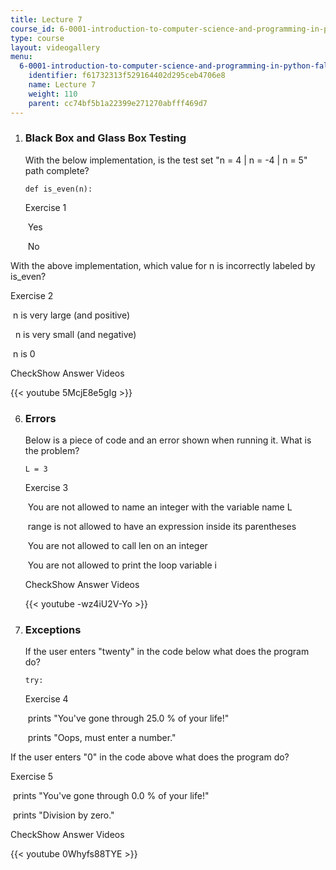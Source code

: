 ```yaml
---
title: Lecture 7
course_id: 6-0001-introduction-to-computer-science-and-programming-in-python-fall-2016
type: course
layout: videogallery
menu:
  6-0001-introduction-to-computer-science-and-programming-in-python-fall-2016:
    identifier: f61732313f529164402d295ceb4706e8
    name: Lecture 7
    weight: 110
    parent: cc74bf5b1a22399e271270abfff469d7
---
```

1.  ### Black Box and Glass Box Testing
    
      
    
    With the below implementation, is the test set "n = 4 | n = -4 | n = 5" path complete?
    
    ```
    def is_even(n):
    ```
    
    Exercise 1
    
    &nbsp;Yes&nbsp;
    
    &nbsp;No&nbsp;
    
  

With the above implementation, which value for n is incorrectly labeled by is\_even?

Exercise 2

&nbsp;n is very large (and positive)&nbsp;

&nbsp; n is very small (and negative)&nbsp;

&nbsp;n is 0&nbsp;

CheckShow Answer Videos

{{< youtube 5McjE8e5gIg >}}

  
  
6.  ### Errors
    
      
    
    Below is a piece of code and an error shown when running it. What is the problem?
    
    ```
    L = 3
    ```
    
    Exercise 3
    
    &nbsp;You are not allowed to name an integer with the variable name L&nbsp;
    
    &nbsp;range is not allowed to have an expression inside its parentheses&nbsp;
    
    &nbsp;You are not allowed to call len on an integer&nbsp;
    
    &nbsp;You are not allowed to print the loop variable i&nbsp;
    
    CheckShow Answer Videos
    
    {{< youtube -wz4iU2V-Yo >}}
    
  
8.  ### Exceptions
    
    If the user enters "twenty" in the code below what does the program do?
    
    ```
    try:
    ```
    
    Exercise 4
    
    &nbsp;prints "You've gone through 25.0 % of your life!"&nbsp;
    
    &nbsp;prints "Oops, must enter a number."&nbsp;
    

If the user enters "0" in the code above what does the program do?

Exercise 5

&nbsp;prints "You've gone through 0.0 % of your life!"&nbsp;

&nbsp;prints "Division by zero."&nbsp;

CheckShow Answer Videos

{{< youtube 0Whyfs88TYE >}}